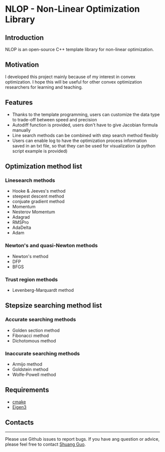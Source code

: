 NLOP - Non-Linear Optimization Library
===================================================

## Introduction

NLOP is an open-source C++ template library for non-linear optimization.


## Motivation

I developed this project mainly because of my interest in convex optimization.
I hope this will be useful for other convex optimization researchers for learning and teaching.

## Features

- Thanks to the template programming, users can customize the data type to trade-off between speed and precision
- Autodiff function is provided, users don't have to give Jacobian formula manually
- Line search methods can be combined with step search method flexibly
- Users can enable log to have the optimization process information saved in an txt file, so that they can be used for visualization (a python script example is provided)

## Optimization method list

### Linesearch methods
- Hooke & Jeeves's method
- steepest descent method
- conjuate gradient method
- Momentum
- Nesterov Momentum
- Adagrad
- RMSPro
- AdaDelta
- Adam

### Newton's and quasi-Newton methods
- Newton's method
- DFP
- BFGS

### Trust region methods
- Levenberg-Marquardt method

## Stepsize searching method list

### Accurate searching methods
- Golden section method
- Fibonacci method
- Dichotomous method

### Inaccurate searching methods
- Armijo method
- Goldstein method
- Wolfe-Powell method

## Requirements

- [cmake](http://www.cmake.org/)
- [Eigen3](http://eigen.tuxfamily.org)

## Contacts
--------
Please use Github issues to report bugs. If you have ang question or advice, please feel free to contact [Shuang Guo](mailto:guoshuangSLAM@outlook.com).
